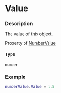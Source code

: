 # Value

### Description

The value of this object.

Property of [NumberValue](/classes/NumberValue/)

#### Type

`number`

### Example

```lua
numberValue.Value = 1.5
```
